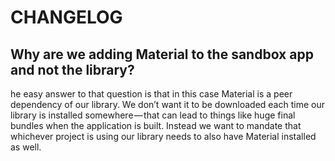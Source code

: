 # CHANGELOG

## Why are we adding Material to the sandbox app and not the library?
he easy answer to that question is that in this case Material is a peer dependency of our library. We don’t want it to be downloaded each time our library is installed somewhere — that can lead to things like huge final bundles when the application is built. Instead we want to mandate that whichever project is using our library needs to also have Material installed as well. 

